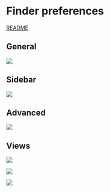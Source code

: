 # Finder preferences

[README](README.md)

## General

![](https://github.com/dmgv/dotfiles/raw/master/img/FinderPreferences/General.png)

## Sidebar

![](https://github.com/dmgv/dotfiles/raw/master/img/FinderPreferences/Sidebar.png)

## Advanced

![](https://github.com/dmgv/dotfiles/raw/master/img/FinderPreferences/Advanced.png)

## Views

![](https://github.com/dmgv/dotfiles/raw/master/img/FinderPreferences/GridViewDesktop.png)

![](https://github.com/dmgv/dotfiles/raw/master/img/FinderPreferences/GridViewHome.png)

![](https://github.com/dmgv/dotfiles/raw/master/img/FinderPreferences/ListView.png)
